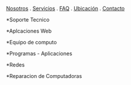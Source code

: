 [Nosotros](./nosotros.md) . [Servicios](./servicios.md) . [FAQ](FAQ.md) . [Ubicación](ubicacion.md) . [Contacto](./contacto.md)

*Soporte Tecnico

*Aplcaciones Web

*Equipo de computo

*Programas - Aplicaciones

*Redes

*Reparacion de Computadoras
